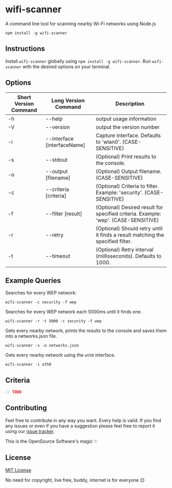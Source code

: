 # wifi-scanner
A command line tool for scanning nearby Wi-Fi networks using Node.js

```
npm install -g wifi-scanner
```


## Instructions

Install `wifi-scanner` globally using `npm install -g wifi-scanner`.
Run `wifi-scanner` with the desired options on your terminal.


## Options

| Short Version Command | Long Version Command | Description |
| --------------------- |--------------------- | ----------- |
| -h | --help                       | output usage information |
| -V | --version                    | output the version number |
| -i | --interface [interfaceName]  | Capture interface. Defaults to 'wlan0'. (CASE-SENSITIVE) |
| -s | --stdout                       | (Optional) Print results to the console. |
| -o | --output [filename]          | (Optional) Output filename. (CASE-SENSITIVE) |
| -c | --criteria [criteria]          | (Optional) Criteria to filter. Example: 'security'. (CASE-SENSITIVE) |
| -f | --filter [result]            | (Optional) Desired result for specified criteria. Example: 'wep'. (CASE-SENSITIVE)|
| -r | --retry                      | (Optional) Should retry until it finds a result matching the specified filter. |
| -t | --timeout                    | (Optional) Retry interval (millisseconds). Defaults to 1000. |


## Example Queries

Searches for every WEP network:
```
wifi-scanner -c security -f wep
```

Searches for every WEP network each 5000ms until it finds one.
```
wifi-scanner -r -t 5000 -c security -f wep
```

Gets every nearby network, prints the results to the console and saves them into a networks.json file.
```
wifi-scanner -s -o networks.json
```

Gets every nearby network using the `ath0` interface. 
```
wifi-scanner -i ath0
```


## Criteria

```js
// TODO
```


## Contributing

Feel free to contribute in any way you want. Every help is valid.
If you find any issues or even if you have a suggestion please feel free to report it using our [issue tracker](https://github.com/lucasfcosta/wifi-scanner/issues).

This is the OpenSource Software's magic :sparkles:


## License

[MIT License](https://en.wikipedia.org/wiki/MIT_License)

No need for copyright, live free, buddy, internet is for everyone :wink:
